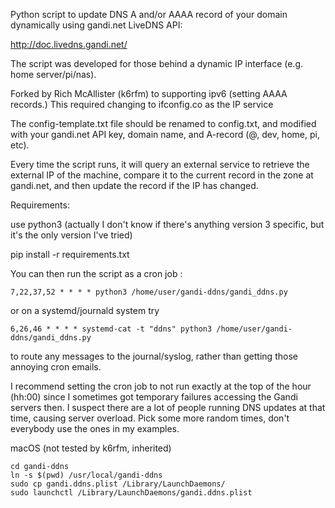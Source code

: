 Python script to update DNS A and/or AAAA record of your domain dynamically using gandi.net LiveDNS API:

http://doc.livedns.gandi.net/

The script was developed for those behind a dynamic IP interface (e.g. home server/pi/nas).

Forked by Rich McAllister (k6rfm) to supporting ipv6 (setting AAAA records.) This required changing to ifconfig.co as the IP service

The config-template.txt file should be renamed to config.txt, and modified with your gandi.net API key, domain name, and A-record (@, dev, home, pi, etc).

Every time the script runs, it will query an external service to retrieve the external IP of the machine, compare it to the current record in the zone at gandi.net, and then update the record if the IP has changed.

Requirements:

  use python3 (actually I don't know if there's anything version 3 specific,
  but it's the only version I've tried)

  pip install -r requirements.txt

You can then run the script as a cron job :

```
7,22,37,52 * * * * python3 /home/user/gandi-ddns/gandi_ddns.py
```
or on a systemd/journald system try
```
6,26,46 * * * * systemd-cat -t "ddns" python3 /home/user/gandi-ddns/gandi_ddns.py
```
to route any messages to the journal/syslog, rather than getting those annoying
cron emails.

I recommend setting the cron job to not run exactly at the top of the
hour (hh:00) since I sometimes got temporary failures accessing the
Gandi servers then. I suspect there are a lot of people running DNS
updates at that time, causing server overload.  Pick some more random times,
don't everybody use the ones in my examples.

macOS (not tested by k6rfm, inherited)

```
cd gandi-ddns
ln -s $(pwd) /usr/local/gandi-ddns
sudo cp gandi.ddns.plist /Library/LaunchDaemons/
sudo launchctl /Library/LaunchDaemons/gandi.ddns.plist
```
